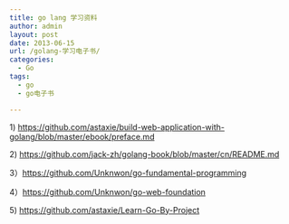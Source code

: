 ```yaml
---
title: go lang 学习资料
author: admin
layout: post
date: 2013-06-15
url: /golang-学习电子书/
categories:
  - Go
tags:
  - go
  - go电子书

---
```

1) <https://github.com/astaxie/build-web-application-with-golang/blob/master/ebook/preface.md>

2) <https://github.com/jack-zh/golang-book/blob/master/cn/README.md>

3）<https://github.com/Unknwon/go-fundamental-programming>

4）<https://github.com/Unknwon/go-web-foundation>

5) <https://github.com/astaxie/Learn-Go-By-Project>
